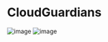 # CloudGuardians

![image](https://github.com/user-attachments/assets/39541208-8798-4b2a-844b-db3758b5099e)
![image](https://github.com/user-attachments/assets/62318637-f373-4e8c-b0ca-b3d80ca21ba0)

